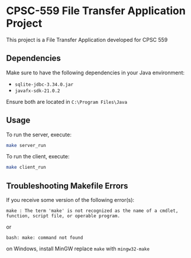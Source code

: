 # CPSC-559 File Transfer Application Project

This project is a File Transfer Application developed for CPSC 559

## Dependencies

Make sure to have the following dependencies in your Java environment:

- `sqlite-jdbc-3.34.0.jar`
- `javafx-sdk-21.0.2`

Ensure both are located in `C:\Program Files\Java`

## Usage

To run the server, execute:

```bash
make server_run
```

To run the client, execute:

```bash
make client_run
```

## Troubleshooting Makefile Errors

If you receive some version of the following error(s): 

`make : The term 'make' is not recognized as the name of a cmdlet, function, script file, or operable program.` 

or 

`bash: make: command not found` 

on Windows, install MinGW replace `make` with `mingw32-make`
